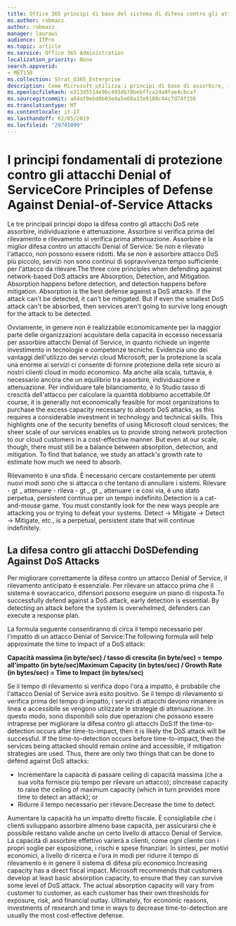 ```yaml
---
title: Office 365 principi di base del sistema di difesa contro gli attacchi Denial of Service
ms.author: robmazz
author: robmazz
manager: laurawi
audience: ITPro
ms.topic: article
ms.service: Office 365 Administration
localization_priority: None
search.appverid:
- MET150
ms.collection: Strat_O365_Enterprise
description: Come Microsoft utilizza i principi di base di assorbire, individuazione e attenuazione della difesa contro gli attacchi di tipo denial of service (DoS).
ms.openlocfilehash: e313d5514e9bc493db78bebffca24a0fae4cbca7
ms.sourcegitcommit: a64af0ebd0b03e4a5e60a33e9108c44c7d74f356
ms.translationtype: MT
ms.contentlocale: it-IT
ms.lasthandoff: 02/05/2019
ms.locfileid: "29741099"
---
```

# <a name="core-principles-of-defense-against-denial-of-service-attacks"></a><span data-ttu-id="60a1e-103">I principi fondamentali di protezione contro gli attacchi Denial of Service</span><span class="sxs-lookup"><span data-stu-id="60a1e-103">Core Principles of Defense Against Denial-of-Service Attacks</span></span>

<span data-ttu-id="60a1e-p101">Le tre principali principi dopo la difesa contro gli attacchi DoS rete assorbire, individuazione e attenuazione. Assorbire si verifica prima del rilevamento e rilevamento si verifica prima attenuazione. Assorbire è la miglior difesa contro un attacchi Denial of Service. Se non è rilevato l'attacco, non possono essere ridotti. Ma se non è assorbire attacco DoS più piccolo, servizi non sono continui di sopravvivenza tempo sufficiente per l'attacco da rilevare.</span><span class="sxs-lookup"><span data-stu-id="60a1e-p101">The three core principles when defending against network-based DoS attacks are Absorption, Detection, and Mitigation. Absorption happens before detection, and detection happens before mitigation. Absorption is the best defense against a DoS attacks. If the attack can't be detected, it can't be mitigated. But if even the smallest DoS attack can't be absorbed, then services aren't going to survive long enough for the attack to be detected.</span></span>

<span data-ttu-id="60a1e-p102">Ovviamente, in genere non è realizzabile economicamente per la maggior parte delle organizzazioni acquistare della capacità in eccesso necessaria per assorbire attacchi Denial of Service, in quanto richiede un ingente investimento in tecnologie e competenze tecniche. Evidenzia uno dei vantaggi dell'utilizzo dei servizi cloud Microsoft, per la protezione la scala una enorme ai servizi ci consente di fornire protezione della rete sicuro ai nostri clienti cloud in modo economico. Ma anche alla scala, tuttavia, è necessario ancora che un equilibrio tra assorbire, individuazione e attenuazione. Per individuare tale bilanciamento, è lo Studio tasso di crescita dell'attacco per calcolare la quantità dobbiamo accettabile.</span><span class="sxs-lookup"><span data-stu-id="60a1e-p102">Of course, it is generally not economically feasible for most organizations to purchase the excess capacity necessary to absorb DoS attacks, as this requires a considerable investment in technology and technical skills. This highlights one of the security benefits of using Microsoft cloud services; the sheer scale of our services enables us to provide strong network protection to our cloud customers in a cost-effective manner. But even at our scale, though, there must still be a balance between absorption, detection, and mitigation. To find that balance, we study an attack's growth rate to estimate how much we need to absorb.</span></span>

<span data-ttu-id="60a1e-p103">Rilevamento è una sfida. È necessario cercare costantemente per utenti nuovi modi sono che si attacca o che tentano di annullare i sistemi. Rilevare - gt _ attenuare - rileva - gt _ gt _ attenuare i e così via, è uno stato perpetua, persistent continua per un tempo indefinito.</span><span class="sxs-lookup"><span data-stu-id="60a1e-p103">Detection is a cat-and-mouse game. You must constantly look for the new ways people are attacking you or trying to defeat your systems. Detect -> Mitigate -> Detect -> Mitigate, etc., is a perpetual, persistent state that will continue indefinitely.</span></span>

## <a name="defending-against-dos-attacks"></a><span data-ttu-id="60a1e-116">La difesa contro gli attacchi DoS</span><span class="sxs-lookup"><span data-stu-id="60a1e-116">Defending Against DoS Attacks</span></span>

<span data-ttu-id="60a1e-p104">Per migliorare correttamente la difesa contro un attacco Denial of Service, il rilevamento anticipato è essenziale. Per rilevare un attacco prima che il sistema è sovraccarico, difensori possono eseguire un piano di risposta.</span><span class="sxs-lookup"><span data-stu-id="60a1e-p104">To successfully defend against a DoS attack, early detection is essential. By detecting an attack before the system is overwhelmed, defenders can execute a response plan.</span></span>

<span data-ttu-id="60a1e-119">La formula seguente consentiranno di circa il tempo necessario per l'impatto di un attacco Denial of Service:</span><span class="sxs-lookup"><span data-stu-id="60a1e-119">The following formula will help approximate the time to impact of a DoS attack:</span></span>

   <span data-ttu-id="60a1e-120">**Capacità massima (in byte/sec) / tasso di crescita (in byte/sec) = tempo all'impatto (in byte/sec)**</span><span class="sxs-lookup"><span data-stu-id="60a1e-120">**Maximum Capacity (in bytes/sec) / Growth Rate (in bytes/sec) = Time to Impact (in bytes/sec)**</span></span>

<span data-ttu-id="60a1e-p105">Se il tempo di rilevamento si verifica dopo l'ora a impatto, è probabile che l'attacco Denial of Service avrà esito positivo. Se il tempo di rilevamento si verifica prima del tempo di impatto, i servizi di attacchi devono rimanere in linea e accessibile se vengono utilizzate le strategie di attenuazione. In questo modo, sono disponibili solo due operazioni che possono essere intraprese per migliorare la difesa contro gli attacchi DoS:</span><span class="sxs-lookup"><span data-stu-id="60a1e-p105">If the time-to-detection occurs after time-to-impact, then it is likely the DoS attack will be successful. If the time-to-detection occurs before time-to-impact, then the services being attacked should remain online and accessible, if mitigation strategies are used. Thus, there are only two things that can be done to defend against DoS attacks:</span></span>
- <span data-ttu-id="60a1e-124">Incrementare la capacità di passare ceiling di capacità massima (che a sua volta fornisce più tempo per rilevare un attacco); o</span><span class="sxs-lookup"><span data-stu-id="60a1e-124">Increase capacity to raise the ceiling of maximum capacity (which in turn provides more time to detect an attack); or</span></span>
- <span data-ttu-id="60a1e-125">Ridurre il tempo necessario per rilevare.</span><span class="sxs-lookup"><span data-stu-id="60a1e-125">Decrease the time to detect.</span></span>

<span data-ttu-id="60a1e-p106">Aumentare la capacità ha un impatto diretto fiscale. È consigliabile che i clienti sviluppano assorbire almeno base capacità, per assicurarsi che è possibile restano valide anche un certo livello di attacco Denial of Service. La capacità di assorbire effettivo varierà a clienti, come ogni cliente con i propri soglie per esposizione, i rischi e spese finanziari. In sintesi, per motivi economici, a livello di ricerca e l'ora in modi per ridurre il tempo di rilevamento è in genere il sistema di difesa più economico.</span><span class="sxs-lookup"><span data-stu-id="60a1e-p106">Increasing capacity has a direct fiscal impact. Microsoft recommends that customers develop at least basic absorption capacity, to ensure that they can survive some level of DoS attack. The actual absorption capacity will vary from customer to customer, as each customer has their own thresholds for exposure, risk, and financial outlay. Ultimately, for economic reasons, investments of research and time in ways to decrease time-to-detection are usually the most cost-effective defense.</span></span>
